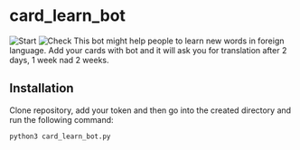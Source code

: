 # card_learn_bot

![Start](/images/prtsc1.jpeg) ![Check](/images/prtsc1.jpeg)
This bot might help people to learn new words in foreign language.
Add your cards with bot and it will ask you for translation after 2 days, 1 week nad 2 weeks.
## Installation

Clone repository, add your token and then go into the created directory and run the following command:

```
python3 card_learn_bot.py
```
